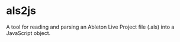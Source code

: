 # als2js
A tool for reading and parsing an Ableton Live Project file (.als) into a JavaScript object. 
